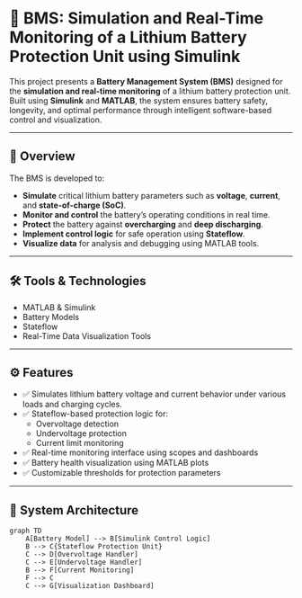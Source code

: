 # 🔋 BMS: Simulation and Real-Time Monitoring of a Lithium Battery Protection Unit using Simulink

This project presents a **Battery Management System (BMS)** designed for the **simulation and real-time monitoring** of a lithium battery protection unit. Built using **Simulink** and **MATLAB**, the system ensures battery safety, longevity, and optimal performance through intelligent software-based control and visualization.

---

## 📌 Overview

The BMS is developed to:

- **Simulate** critical lithium battery parameters such as **voltage**, **current**, and **state-of-charge (SoC)**.
- **Monitor and control** the battery’s operating conditions in real time.
- **Protect** the battery against **overcharging** and **deep discharging**.
- **Implement control logic** for safe operation using **Stateflow**.
- **Visualize data** for analysis and debugging using MATLAB tools.

---

## 🛠 Tools & Technologies

- MATLAB & Simulink
- Battery Models
- Stateflow
- Real-Time Data Visualization Tools

---

## ⚙️ Features

- ✅ Simulates lithium battery voltage and current behavior under various loads and charging cycles.
- ✅ Stateflow-based protection logic for:
  - Overvoltage detection
  - Undervoltage protection
  - Current limit monitoring
- ✅ Real-time monitoring interface using scopes and dashboards
- ✅ Battery health visualization using MATLAB plots
- ✅ Customizable thresholds for protection parameters

---

## 🧠 System Architecture

```mermaid
graph TD
    A[Battery Model] --> B[Simulink Control Logic]
    B --> C{Stateflow Protection Unit}
    C --> D[Overvoltage Handler]
    C --> E[Undervoltage Handler]
    B --> F[Current Monitoring]
    F --> C
    C --> G[Visualization Dashboard]
